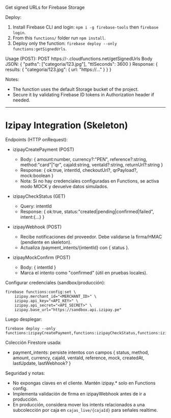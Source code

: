 Get signed URLs for Firebase Storage

Deploy:
1. Install Firebase CLI and login: `npm i -g firebase-tools` then `firebase login`.
2. From this `functions/` folder run `npm install`.
3. Deploy only the function: `firebase deploy --only functions:getSignedUrls`.

Usage (POST):
POST https://<REGION>-<PROJECT>.cloudfunctions.net/getSignedUrls
Body JSON: { "paths": ["categoria/123.jpg"], "ttlSeconds": 3600 }
Response: { results: { "categoria/123.jpg": { url: "https://..." } } }

Notes:
- The function uses the default Storage bucket of the project.
- Secure it by validating Firebase ID tokens in Authorization header if needed.

---

# Izipay Integration (Skeleton)

Endpoints (HTTP onRequest):

- izipayCreatePayment (POST)
	- Body: { amount:number, currency?:"PEN", reference?:string, method:"card"|"qr", cajaId:string, ventaId?:string, returnUrl?:string }
	- Response: { ok:true, intentId, checkoutUrl?, qrPayload?, mock:boolean }
	- Nota: Si no hay credenciales configuradas en Functions, se activa modo MOCK y devuelve datos simulados.

- izipayCheckStatus (GET)
	- Query: intentId
	- Response: { ok:true, status:"created|pending|confirmed|failed", intent:{...} }

- izipayWebhook (POST)
	- Recibe notificaciones del proveedor. Debe validarse la firma/HMAC (pendiente en skeleton).
	- Actualiza /payment_intents/{intentId} con { status }.

- izipayMockConfirm (POST)
	- Body: { intentId }
	- Marca el intento como "confirmed" (útil en pruebas locales).

Configurar credenciales (sandbox/producción):

```
firebase functions:config:set \
	izipay.merchant_id="<MERCHANT_ID>" \
	izipay.api_key="<API_KEY>" \
	izipay.api_secret="<API_SECRET>" \
	izipay.base_url="https://sandbox.api.izipay.pe"
```

Luego desplegar:

```
firebase deploy --only functions:izipayCreatePayment,functions:izipayCheckStatus,functions:izipayWebhook,functions:izipayMockConfirm
```

Colección Firestore usada:

- payment_intents: persiste intentos con campos { status, method, amount, currency, cajaId, ventaId, reference, mock, createdAt, lastUpdate, lastWebhook? }

Seguridad y notas:

- No expongas claves en el cliente. Mantén izipay.* solo en Functions config.
- Implementa validación de firma en izipayWebhook antes de ir a producción.
- En producción, considera mover los intents relacionados a una subcolección por caja en `cajas_live/{cajaId}` para señales realtime.
